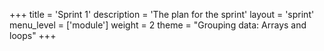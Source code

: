 +++
title = 'Sprint 1'
description = 'The plan for the sprint'
layout = 'sprint'
menu_level = ['module']
weight = 2
theme = "Grouping data: Arrays and loops"
+++


